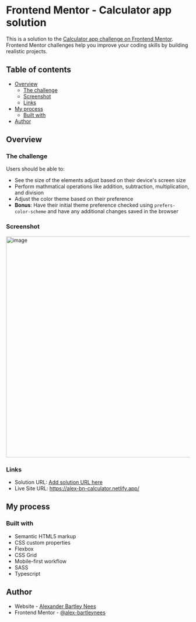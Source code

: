 # Frontend Mentor - Calculator app solution

This is a solution to the [Calculator app challenge on Frontend Mentor](https://www.frontendmentor.io/challenges/calculator-app-9lteq5N29). Frontend Mentor challenges help you improve your coding skills by building realistic projects. 

## Table of contents

- [Overview](#overview)
  - [The challenge](#the-challenge)
  - [Screenshot](#screenshot)
  - [Links](#links)
- [My process](#my-process)
  - [Built with](#built-with)
- [Author](#author)

## Overview

### The challenge

Users should be able to:

- See the size of the elements adjust based on their device's screen size
- Perform mathmatical operations like addition, subtraction, multiplication, and division
- Adjust the color theme based on their preference
- **Bonus**: Have their initial theme preference checked using `prefers-color-scheme` and have any additional changes saved in the browser

### Screenshot

<img width="604" alt="image" src="https://user-images.githubusercontent.com/73970031/147434578-a3b2fa5b-c1c9-44b2-9c5e-04648dc2209f.png">

### Links

- Solution URL: [Add solution URL here](https://your-solution-url.com)
- Live Site URL: https://alex-bn-calculator.netlify.app/

## My process

### Built with

- Semantic HTML5 markup
- CSS custom properties
- Flexbox
- CSS Grid
- Mobile-first workflow
- SASS
- Typescript


## Author

- Website - [Alexander Bartley Nees](https://alex-bartleynees.github.io/)
- Frontend Mentor - [@alex-bartleynees](https://www.frontendmentor.io/profile/alex-bartleynees)

